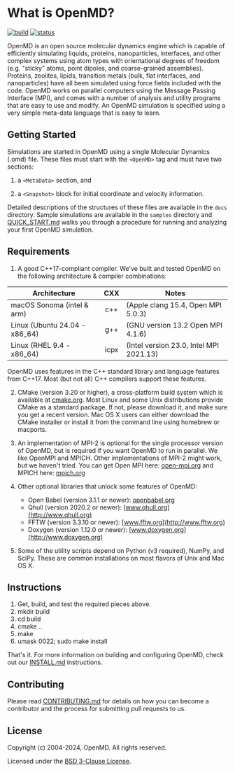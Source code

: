 # What is OpenMD?

[![build](https://github.com/OpenMD/OpenMD/workflows/build/badge.svg)](https://github.com/OpenMD/OpenMD/actions?query=workflow%3Abuild) [![status](https://joss.theoj.org/papers/8841bf23a51ceaf3439f455219043855/status.svg)](https://joss.theoj.org/papers/8841bf23a51ceaf3439f455219043855)


OpenMD is an open source molecular dynamics engine which is capable of
efficiently simulating liquids, proteins, nanoparticles, interfaces,
and other complex systems using atom types with orientational degrees
of freedom (e.g. "sticky" atoms, point dipoles, and coarse-grained
assemblies). Proteins, zeolites, lipids, transition metals (bulk, flat
interfaces, and nanoparticles) have all been simulated using force
fields included with the code. OpenMD works on parallel computers
using the Message Passing Interface (MPI), and comes with a number of
analysis and utility programs that are easy to use and modify. An
OpenMD simulation is specified using a very simple meta-data language
that is easy to learn.

## Getting Started

Simulations are started in OpenMD using a single Molecular Dynamics (.omd)
file. These files must start with the `<OpenMD>` tag and must have two
sections:

  1) a `<MetaData>` section, and

  2) a `<Snapshot>` block for initial coordinate and velocity information.

Detailed descriptions of the structures of these files are available
in the `docs` directory. Sample simulations are available in the
`samples` directory and [QUICK_START.md](QUICK_START.md) walks you through a
procedure for running and analyzing your first OpenMD simulation.

## Requirements

 1) A good C++17-compliant compiler. We've built and tested OpenMD on the
    following architecture & compiler combinations:

| Architecture                   |  CXX | Notes                                  |
|--------------------------------|:----:|----------------------------------------|
| macOS Sonoma (intel & arm)     | c++  | (Apple clang 15.4, Open MPI 5.0.3)     |
| Linux (Ubuntu 24.04 - x86\_64) | g++  | (GNU version 13.2  Open MPI 4.1.6)     |
| Linux (RHEL 9.4 - x86\_64)     | icpx | (Intel version 23.0, Intel MPI 2021.13)|

  OpenMD uses features in the C++ standard library and language features from
  C++17. Most (but not all) C++ compilers support these features.

 2) CMake (version 3.20 or higher), a cross-platform build system which
    is available at [cmake.org](http://www.cmake.org). Most Linux and
    some Unix distributions provide CMake as a standard package. If not,
    please download it, and make sure you get a recent version. Mac OS X
    users can either download the CMake installer or install it from the
    command line using homebrew or macports.

 4) An implementation of MPI-2 is optional for the single processor
    version of OpenMD, but is required if you want OpenMD to run in
    parallel. We like OpenMPI and MPICH. Other implementations of
    MPI-2 might work, but we haven't tried. You can get Open MPI here:
    [open-mpi.org](http://www.open-mpi.org/) and MPICH here:
    [mpich.org](https://www.mpich.org/)

 6) Other optional libraries that unlock some features of OpenMD:

      + Open Babel (version 3.1.1 or newer):  [openbabel.org](http://openbabel.org)
      + Qhull (version 2020.2 or newer):      [www.qhull.org](http://www.qhull.org)
      + FFTW (version 3.3.10 or newer):       [www.fftw.org](http://www.fftw.org)
      + Doxygen (version 1.12.0 or newer):    [www.doxygen.org](http://www.doxygen.org)

 7) Some of the utility scripts depend on Python (v3 required), NumPy,
    and SciPy. These are common installations on most flavors of Unix and
    Mac OS X.

## Instructions

 1) Get, build, and test the required pieces above.
 2) mkdir build
 3) cd build
 4) cmake ..
 5) make
 6) umask 0022; sudo make install

That's it. For more information on building and configuring OpenMD, check out our [INSTALL.md](docs/INSTALL.md) instructions.

## Contributing

Please read [CONTRIBUTING.md](.github/CONTRIBUTING.md) for details on how you can become a contributor and the process for submitting pull requests to us.

## License

Copyright (c) 2004-2024, OpenMD. All rights reserved.

Licensed under the [BSD 3-Clause License](LICENSE).

